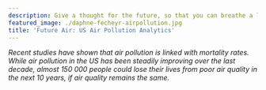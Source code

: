 ```yaml
---
description: Give a thought for the future, so that you can breathe a little easier
featured_image: ./daphne-fecheyr-airpollution.jpg
title: 'Future Air: US Air Pollution Analytics'
---
```

  
  
*Recent studies have shown that air pollution is linked with mortality rates. 
While air pollution in the US has been steadily improving over the last decade,
almost 150 000 people could lose their lives from poor air quality in the next
10 years, if air quality remains the same.*

